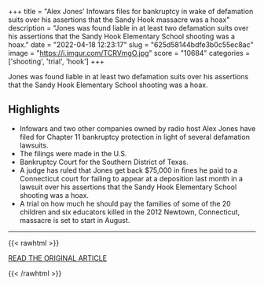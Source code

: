 +++
title = "Alex Jones' Infowars files for bankruptcy in wake of defamation suits over his assertions that the Sandy Hook massacre was a hoax"
description = "Jones was found liable in at least two defamation suits over his assertions that the Sandy Hook Elementary School shooting was a hoax."
date = "2022-04-18 12:23:17"
slug = "625d58144bdfe3b0c55ec8ac"
image = "https://i.imgur.com/TCRVmgO.jpg"
score = "10684"
categories = ['shooting', 'trial', 'hook']
+++

Jones was found liable in at least two defamation suits over his assertions that the Sandy Hook Elementary School shooting was a hoax.

## Highlights

- Infowars and two other companies owned by radio host Alex Jones have filed for Chapter 11 bankruptcy protection in light of several defamation lawsuits.
- The filings were made in the U.S.
- Bankruptcy Court for the Southern District of Texas.
- A judge has ruled that Jones get back $75,000 in fines he paid to a Connecticut court for failing to appear at a deposition last month in a lawsuit over his assertions that the Sandy Hook Elementary School shooting was a hoax.
- A trial on how much he should pay the families of some of the 20 children and six educators killed in the 2012 Newtown, Connecticut, massacre is set to start in August.

---

{{< rawhtml >}}
  <p class="article-category">
    <a target="_blank" href="https://www.cbsnews.com/news/alex-jones-infowars-bankruptcy-filing-sandy-hook-massacre/">READ THE ORIGINAL ARTICLE</a>
  </p>
{{< /rawhtml >}}

